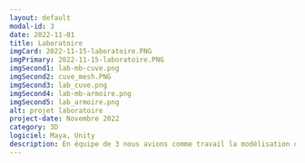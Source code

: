 ```yaml
---
layout: default
modal-id: 3
date: 2022-11-01
title: Laboratoire
imgCard: 2022-11-15-laboratoire.PNG
imgPrimary: 2022-11-15-laboratoire.PNG
imgSecond1: lab-mb-cuve.png
imgSecond2: cuve_mesh.PNG
imgSecond3: lab_cuve.png
imgSecond4: lab-mb-armoire.png
imgSecond5: lab_armoire.png
alt: projet laboratoire
project-date: Novembre 2022
category: 3D
logiciel: Maya, Unity
description: En équipe de 3 nous avions comme travail la modélisation d'une scène de notre choix. Nous avons eu l'idée d'un laboratoire moderne et futuriste comme nous étions tous les 3 fans de science-fiction. Dans mon cas je me suis chargé de la modélisation du bâtiment, de la cuve de cryogénisation et de l'armoire. Je me suis également occuper des objets à l'intérieur de l'armoire a l'exception du microscope qui a été faits par l'un de mes collègues. Tous les modèles ont été créé dans Maya et la scène à être assemblé dans Unity.
---
```

